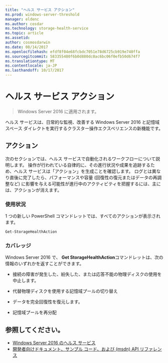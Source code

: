 ```yaml
---
title: "ヘルス サービス アクション"
ms.prod: windows-server-threshold
manager: eldenc
ms.author: cosdar
ms.technology: storage-health-service
ms.topic: article
ms.assetid: 
author: cosmosdarwin
ms.date: 08/14/2017
ms.openlocfilehash: efdf8f04e68fcbdc7051e78d6725cb919e740ffa
ms.sourcegitcommit: 583355400f6b0d880dc0ac6bc06f0efb50d674f7
ms.translationtype: MT
ms.contentlocale: ja-JP
ms.lasthandoff: 10/17/2017
---
```

# <a name="health-service-actions"></a>ヘルス サービス アクション

> Windows Server 2016 に適用されます。

ヘルス サービスは、日常的な監視、改善する Windows Server 2016 と記憶域スペース ダイレクトを実行するクラスター操作エクスペリエンスの新機能です。

## <a name="actions"></a>アクション  

次のセクションでは、ヘルス サービスで自動化されるワークフローについて説明します。 操作が行われている自律的に、その進行状況や成果を追跡するため、ヘルス サービスは「アクション」を生成ことを確認します。 ログとは異なり直後に完了したら、パフォーマンスや容量 (回復性の復元またはデータの再調整など) に影響を与える可能性が進行中のアクティビティを把握するには、主には、アクションが消えます。  

### <a name="usage"></a>使用状況  

1 つの新しい PowerShell コマンドレットでは、すべてのアクションが表示されます。  

```PowerShell
Get-StorageHealthAction  
```

### <a name="coverage"></a>カバレッジ  

Windows Server 2016 で、 **Get StorageHealthAction**コマンドレットは、次の情報のいずれかを返すことができます。  

-   接続の障害が発生した、紛失した、または応答不能の物理ディスクの使用を中止します。  

-   代替物理ディスクを使用する記憶域プールの切り替え  

-   データを完全回復性を復元します。  

-   記憶域プールを再分配  

## <a name="see-also"></a>参照してください。

- [Windows Server 2016 のヘルス サービス](health-service-overview.md)
- [開発者向けドキュメント、サンプル コード、および (msdn) API リファレンス](https://msdn.microsoft.com/windowshealthservice)

